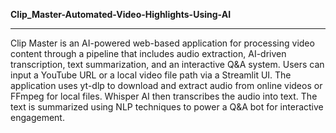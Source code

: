 ****Clip_Master-Automated-Video-Highlights-Using-AI****
___________________________________________________________________________________________________________________________________________________________________________________________________
Clip Master is an AI-powered web-based application for processing video content through a pipeline that includes audio extraction, AI-driven transcription, text summarization, and an interactive Q&A system. Users can input a YouTube URL or a local video file path via a Streamlit UI. The application uses yt-dlp to download and extract audio from online videos or FFmpeg for local files. Whisper AI then transcribes the audio into text. The text is summarized using NLP techniques to power a Q&A bot for interactive engagement.
